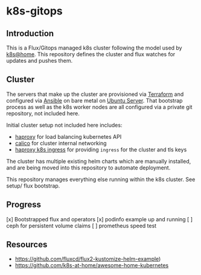# k8s-gitops

## Introduction

This is a Flux/Gitops managed k8s cluster following the model used by [k8s@home](https://github.com/k8s-at-home). This repository defines the cluster and flux watches for updates and pushes them.

## Cluster

The servers that make up the cluster are provisioned via [Terraform](https://www.terraform.io/) and configured via [Ansible](https://www.ansible.com/) on bare metal on [Ubuntu Server](https://ubuntu.com/server). That bootstrap process as well as the k8s worker nodes are all configured via a private git repository, not included here.

Initial cluster setup not included here includes:

  - [haproxy](http://www.haproxy.org/) for load balancing kubernetes API
  - [calico](https://docs.projectcalico.org/about/about-calico) for cluster internal networking
  - [haproxy k8s ingress](https://github.com/haproxytech/kubernetes-ingress) for providing `ingress` for the cluster and tls keys

The cluster has multiple existing helm charts which are manually installed, and are being moved into this repository to automate deployment.

This repository manages everything else running within the k8s cluster. See setup/ flux bootstrap.

## Progress

  [x] Bootstrapped flux and operators
  [x] podinfo example up and running
  [ ] ceph for persistent volume claims
  [ ] prometheus speed test


## Resources

  - https://github.com/fluxcd/flux2-kustomize-helm-example)
  - https://github.com/k8s-at-home/awesome-home-kubernetes


